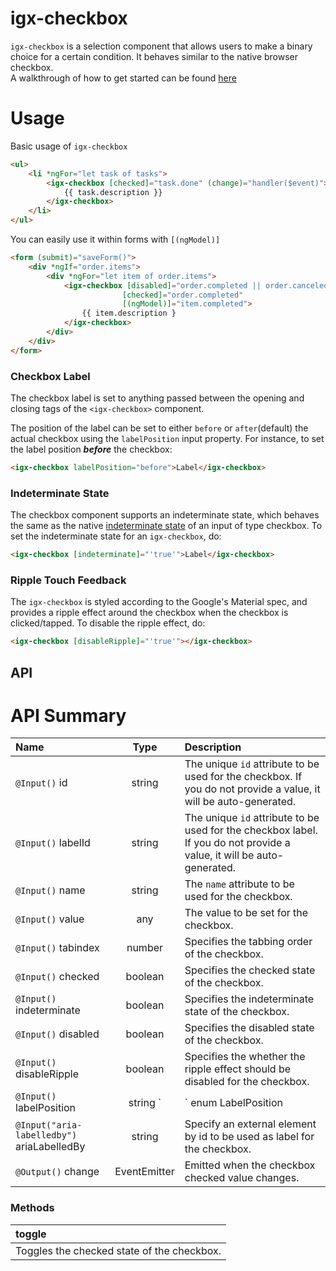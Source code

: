 # igx-checkbox

`igx-checkbox` is a selection component that allows users to make a binary choice for a certain condition. It behaves similar to the native browser checkbox.  
A walkthrough of how to get started can be found [here](https://www.infragistics.com/products/ignite-ui-angular/angular/components/checkbox.html)

# Usage

Basic usage of `igx-checkbox`

```html
<ul>
    <li *ngFor="let task of tasks">
        <igx-checkbox [checked]="task.done" (change)="handler($event)">
            {{ task.description }}
        </igx-checkbox>
    </li>
</ul>
```

You can easily use it within forms with `[(ngModel)]`

```html
<form (submit)="saveForm()">
    <div *ngIf="order.items">
        <div *ngFor="let item of order.items">
            <igx-checkbox [disabled]="order.completed || order.canceled"
                         [checked]="order.completed"
                         [(ngModel)]="item.completed">
                {{ item.description }
            </igx-checkbox>
        </div>
    </div>
</form>
```

### Checkbox Label

The checkbox label is set to anything passed between the opening and closing tags of the `<igx-checkbox>` component.

The position of the label can be set to either `before` or `after`(default) the actual checkbox using the `labelPosition` input property. For instance, to set the label position ___before___ the checkbox:

```html
<igx-checkbox labelPosition="before">Label</igx-checkbox>
```

### Indeterminate State

The checkbox component supports an indeterminate state, which behaves the same as the native [indeterminate state](https://developer.mozilla.org/en-US/docs/Web/CSS/:indeterminate) of an input of type checkbox.
To set the indeterminate state for an `igx-checkbox`, do:

```html
<igx-checkbox [indeterminate]="'true'">Label</igx-checkbox>
```

### Ripple Touch Feedback

The `igx-checkbox` is styled according to the Google's Material spec, and provides a ripple effect around the checkbox when the checkbox is clicked/tapped.
To disable the ripple effect, do:

```html
<igx-checkbox [disableRipple]="'true'"></igx-checkbox>
```

## API

# API Summary
| Name   |      Type      |  Description |
|:----------|:-------------:|:------|
| `@Input()` id |    string   | The unique `id` attribute to be used for the checkbox. If you do not provide a value, it will be auto-generated. |
| `@Input()` labelId |    string   | The unique `id` attribute to be used for the checkbox label. If you do not provide a value, it will be auto-generated. |
| `@Input()` name |  string | The `name` attribute to be used for the checkbox. |
| `@Input()` value | any | The value to be set for the checkbox. |
| `@Input()` tabindex | number | Specifies the tabbing order of the checkbox. |
| `@Input()` checked | boolean | Specifies the checked state of the checkbox. |
| `@Input()` indeterminate | boolean | Specifies the indeterminate state of the checkbox. |
| `@Input()` disabled | boolean | Specifies the disabled state of the checkbox. |
| `@Input()` disableRipple | boolean | Specifies the whether the ripple effect should be disabled for the checkbox. |
| `@Input()` labelPosition | string `|` enum LabelPosition | Specifies the position of the text label relative to the checkbox element. |
| `@Input("aria-labelledby")` ariaLabelledBy | string | Specify an external element by id to be used as label for the checkbox. |
| `@Output()` change | EventEmitter<IgxCheckboxChange> | Emitted when the checkbox checked value changes. |

### Methods

| toggle |
|:----------|
| Toggles the checked state of the checkbox. |

